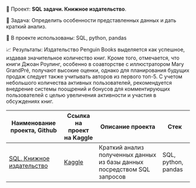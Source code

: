 📑 Проект: **SQL задачи. Книжное издательство**. 

📌 Задача: Определить особенности представленных данных и дать краткий анализ. 

🔧 В проекте использованы: SQL, python, pandas

📈 Результаты: Издательство Penguin Books выделяется как успешное, издавая значительное количество книг. Кроме того, отмечается, что книги Джоан Роулинг, особенно в соавторстве с иллюстратором Mary GrandPré, получают высокие оценки, однако для планирования будущих продаж следует также учитывать авторов из первого топ-5. С учетом небольшого количества активных пользователей, рекомендуется внедрение системы поощрений и бонусов для комментирующих пользователей с целью увеличения активности и участия в обсуждениях книг.

| Наименование проекта, Github        | Ссылка на проект на Kaggle                                                                       | Описание проекта                                                                                                                                    | Стек                                                         |
| ----------------------------------- |--------------------------------------------------------------------------------------------------| ----------------------------------------------------------------------------------------------------------------------------------------------------| ------------------------------------------------------------ |
| [SQL. Книжное издательство](https://github.com/warmduck/Yandex-Practicum/tree/main/14.%20SQL%20%D0%B7%D0%B0%D0%B4%D0%B0%D1%87%D0%B8.%20%D0%9A%D0%BD%D0%B8%D0%B6%D0%BD%D0%BE%D0%B5%20%D0%B8%D0%B7%D0%B4%D0%B0%D1%82%D0%B5%D0%BB%D1%8C%D1%81%D1%82%D0%B2%D0%BE) | [Kaggle](https://www.kaggle.com/code/warmduck/14-sql)                                                 | Краткий анализ полученных данных из базы данных посредством SQL запросов                                                                            | SQL, python, pandas     |
